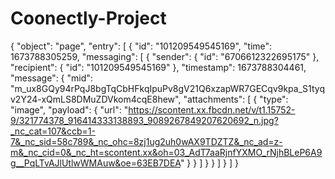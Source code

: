 # Coonectly-Project

{
  "object": "page",
  "entry": [
    {
      "id": "101209549545169",
      "time": 1673788305259,
      "messaging": [
        {
          "sender": {
            "id": "6706612322695175"
          },
          "recipient": {
            "id": "101209549545169"
          },
          "timestamp": 1673788304461,
          "message": {
            "mid": "m_ux8GQy94rPqJ8bgTqCbHFkqIpuPv8gV21Q6xzapWR7GECqv9kpa_S1tyqv2Y24-xQmLS8DMuZDVkom4cqE8hew",
            "attachments": [
              {
                "type": "image",
                "payload": {
                  "url": "https://scontent.xx.fbcdn.net/v/t1.15752-9/321774378_916414333138893_9089267849207620692_n.jpg?_nc_cat=107&ccb=1-7&_nc_sid=58c789&_nc_ohc=8zj1ug2uh0wAX9TDZTZ&_nc_ad=z-m&_nc_cid=0&_nc_ht=scontent.xx&oh=03_AdT7aaRjnfYXMO_rNjhBLeP6A9g__PqLTvAJlUtlwWMAuw&oe=63EB7DEA"
                }
              }
            ]
          }
        }
      ]
    }
  ]
}

